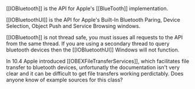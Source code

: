 

[[IOBluetooth]] is the API for Apple's [[BlueTooth]] implementation.

[[IOBluetoothUI]] is the API for Apple's Built-In Bluetooth Paring, Device Selection, Object Push and Service Browsing windows.

[[IOBluetooth]] is not thread safe, you must issues all requests to the API from the same thread. If you are using a secondary thread to query bluetooth devices then the [[IOBluetoothUI]] Windows will not function. 

In 10.4 Apple introduced [[OBEXFileTransferServices]], which facilitates file transfer to bluetooth devices, unfortunatly the documentation isn't very clear and it can be difficult to get file transfers working perdictably. Does anyone know of example sources for this class?